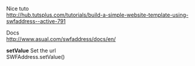 Nice tuto   
http://hub.tutsplus.com/tutorials/build-a-simple-website-template-using-swfaddress--active-791   

Docs    
http://www.asual.com/swfaddress/docs/en/   

**setValue** Set the url   
SWFAddress.setValue()
